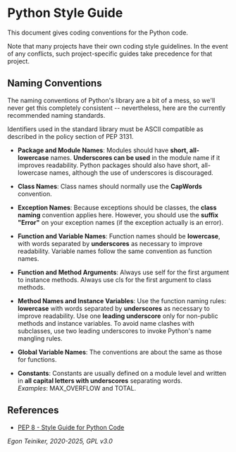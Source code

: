 # Python Style Guide

This document gives coding conventions for the Python code.

Note that many projects have their own coding style guidelines.
In the event of any conflicts, such project-specific guides take precedence for that project.

## Naming Conventions
The naming conventions of Python's library are a bit of a mess,
so we'll never get this completely consistent -- nevertheless, here are the currently
recommended naming standards.

Identifiers used in the standard library must be ASCII compatible as described in the policy section of PEP 3131.

* **Package and Module Names**:
    Modules should have **short, all-lowercase** names. **Underscores can be used** in the module name
    if it improves readability. Python packages should also have short, all-lowercase names,
    although the use of underscores is discouraged.

* **Class Names**:
 	Class names should normally use the **CapWords** convention.

 * **Exception Names**:
    Because exceptions should be classes, the **class naming** convention applies here.
    However, you should use the **suffix "Error"** on your exception names
    (if the exception actually is an error).

 * **Function and Variable Names**:
    Function names should be **lowercase**, with words separated by **underscores** as
    necessary to improve readability.
    Variable names follow the same convention as function names.

 * **Function and Method Arguments**:
    Always use self for the first argument to instance methods.
    Always use cls for the first argument to class methods.

 * **Method Names and Instance Variables**:
    Use the function naming rules: **lowercase** with words separated by **underscores** as
    necessary to improve readability.
    Use one **leading underscore** only for non-public methods and instance variables.
    To avoid name clashes with subclasses, use two leading underscores to invoke Python's
    name mangling rules.

  * **Global Variable Names**:
    The conventions are about the same as those for functions.

  * **Constants**:
    Constants are usually defined on a module level and written in
    **all capital letters with underscores** separating words.\
    _Examples_: MAX_OVERFLOW and TOTAL.


## References
* [PEP 8 - Style Guide for Python Code](https://www.python.org/dev/peps/pep-0008/)


*Egon Teiniker, 2020-2025, GPL v3.0*
